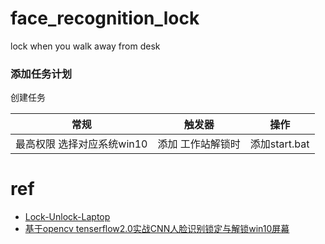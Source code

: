 # face_recognition_lock
lock when you walk away from desk

### 添加任务计划 
创建任务

常规|触发器|操作
-|-|-
最高权限 选择对应系统win10|添加 工作站解锁时|添加start.bat


# ref
* [Lock-Unlock-Laptop](https://github.com/saksham-jain/Lock-Unlock-Laptop-PC-Screen-Using-Face-Recognition)
* [基于opencv tenserflow2.0实战CNN人脸识别锁定与解锁win10屏幕](https://github.com/Yiqingde/Lock-Unlock-Laptop-PC-Screen-Using-Face-Recognition-Opencv-Tensorflow)
